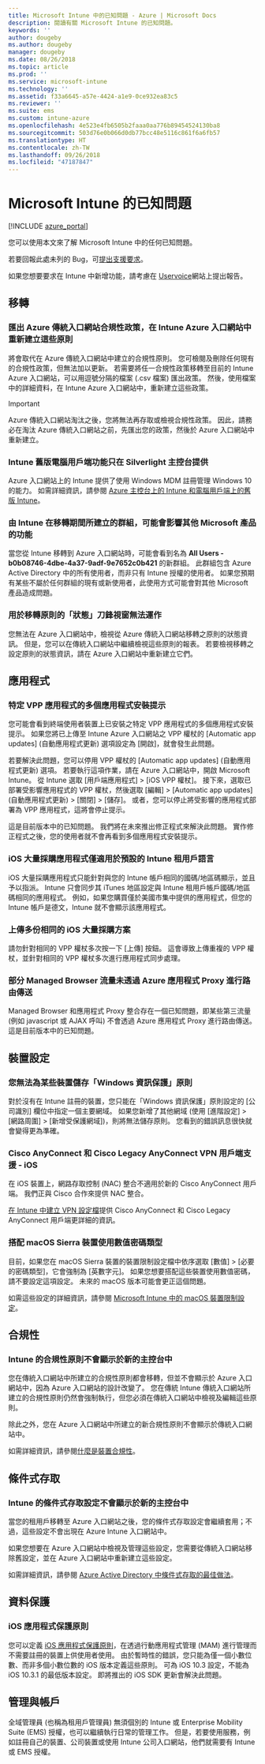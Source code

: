 ```yaml
---
title: Microsoft Intune 中的已知問題 - Azure | Microsoft Docs
description: 閱讀有關 Microsoft Intune 的已知問題。
keywords: ''
author: dougeby
ms.author: dougeby
manager: dougeby
ms.date: 08/26/2018
ms.topic: article
ms.prod: ''
ms.service: microsoft-intune
ms.technology: ''
ms.assetid: f33a6645-a57e-4424-a1e9-0ce932ea83c5
ms.reviewer: ''
ms.suite: ems
ms.custom: intune-azure
ms.openlocfilehash: 4e523e4fb6505b2faaa0aa776b89454524130ba8
ms.sourcegitcommit: 503d76e0b066d0db77bcc48e5116c861f6a6fb57
ms.translationtype: HT
ms.contentlocale: zh-TW
ms.lasthandoff: 09/26/2018
ms.locfileid: "47187847"
---
```

# <a name="known-issues-in-microsoft-intune"></a>Microsoft Intune 的已知問題


[!INCLUDE [azure_portal](./includes/azure_portal.md)]

您可以使用本文來了解 Microsoft Intune 中的任何已知問題。

若要回報此處未列的 Bug，可[提出支援要求](get-support.md)。

如果您想要要求在 Intune 中新增功能，請考慮在 [Uservoice](https://microsoftintune.uservoice.com/forums/291681-ideas/category/189016-azure-admin-console)網站上提出報告。

## <a name="migration"></a>移轉

### <a name="export-azure-classic-portal-compliance-policies-to-recreate-these-policies-in-the-intune-azure-portal"></a>匯出 Azure 傳統入口網站合規性政策，在 Intune Azure 入口網站中重新建立這些原則

將會取代在 Azure 傳統入口網站中建立的合規性原則。 您可檢閱及刪除任何現有的合規性政策，但無法加以更新。 若需要將任一合規性政策移轉至目前的 Intune Azure 入口網站，可以用逗號分隔的檔案 (.csv 檔案) 匯出政策。 然後，使用檔案中的詳細資料，在 Intune Azure 入口網站中，重新建立這些政策。

> [!IMPORTANT]
> Azure 傳統入口網站淘汰之後，您將無法再存取或檢視合規性政策。 因此，請務必在淘汰 Azure 傳統入口網站之前，先匯出您的政策，然後於 Azure 入口網站中重新建立。

### <a name="intune-legacy-pc-client-features-are-only-available-in-the-silverlight-console"></a>Intune 舊版電腦用戶端功能只在 Silverlight 主控台提供

Azure 入口網站上的 Intune 提供了使用 Windows MDM 註冊管理 Windows 10 的能力。 如需詳細資訊，請參閱 [Azure 主控台上的 Intune 和電腦用戶端上的舊版 Intune](https://docs.microsoft.com/intune-classic/deploy-use/intune-on-azure)。

### <a name="groups-created-by-intune-during-migration-might-affect-functionality-of-other-microsoft-products"></a>由 Intune 在移轉期間所建立的群組，可能會影響其他 Microsoft 產品的功能

當您從 Intune 移轉到 Azure 入口網站時，可能會看到名為 **All Users - b0b08746-4dbe-4a37-9adf-9e7652c0b421** 的新群組。 此群組包含 Azure Active Directory 中的所有使用者，而非只有 Intune 授權的使用者。 如果您預期有某些不屬於任何群組的現有或新使用者，此使用方式可能會對其他 Microsoft 產品造成問題。

### <a name="status-blades-for-migrated-policies-do-not-work"></a>用於移轉原則的「狀態」刀鋒視窗無法運作

您無法在 Azure 入口網站中，檢視從 Azure 傳統入口網站移轉之原則的狀態資訊。 但是，您可以在傳統入口網站中繼續檢視這些原則的報表。 若要檢視移轉之設定原則的狀態資訊，請在 Azure 入口網站中重新建立它們。

## <a name="apps"></a>應用程式


### <a name="multiple-app-install-prompts-for-certain-vpp-apps"></a>特定 VPP 應用程式的多個應用程式安裝提示
您可能會看到終端使用者裝置上已安裝之特定 VPP 應用程式的多個應用程式安裝提示。 如果您將已上傳至 Intune Azure 入口網站之 VPP 權杖的 [Automatic app updates] \(自動應用程式更新\) 選項設定為 [開啟]，就會發生此問題。    

若要解決此問題，您可以停用 VPP 權杖的 [Automatic app updates] \(自動應用程式更新\) 選項。 若要執行這項作業，請在 Azure 入口網站中，開啟 Microsoft Intune。 從 Intune 選取 [用戶端應用程式] >  [iOS VPP 權杖]。 接下來，選取已部署受影響應用程式的 VPP 權杖，然後選取 [編輯] > [Automatic app updates] \(自動應用程式更新\) > [關閉] > [儲存]。 或者，您可以停止將受影響的應用程式部署為 VPP 應用程式，這將會停止提示。    

這是目前版本中的已知問題。 我們將在未來推出修正程式來解決此問題。 實作修正程式之後，您的使用者就不會再看到多個應用程式安裝提示。

### <a name="ios-volume-purchased-apps-only-available-in-default-intune-tenant-language"></a>iOS 大量採購應用程式僅適用於預設的 Intune 租用戶語言
iOS 大量採購應用程式只能針對與您的 Intune 帳戶相同的國碼/地區碼顯示，並且予以指派。 Intune 只會同步其 iTunes 地區設定與 Intune 租用戶帳戶國碼/地區碼相同的應用程式。 例如，如果您購買僅於美國市集中提供的應用程式，但您的 Intune 帳戶是德文，Intune 就不會顯示該應用程式。

### <a name="multiple-copies-of-the-same-ios-volume-purchase-program-are-uploaded"></a>上傳多份相同的 iOS 大量採購方案
請勿針對相同的 VPP 權杖多次按一下 [上傳] 按鈕。 這會導致上傳重複的 VPP 權杖，並針對相同的 VPP 權杖多次進行應用程式同步處理。

### <a name="some-managed-browser-traffic-not-routed-through-azure-app-proxy----2463492---"></a>部分 Managed Browser 流量未透過 Azure 應用程式 Proxy 進行路由傳送 <!-- 2463492 -->
Managed Browser 和應用程式 Proxy 整合存在一個已知問題，即某些第三流量 (例如 javascript 或 AJAX 呼叫) 不會透過 Azure 應用程式 Proxy 進行路由傳送。 這是目前版本中的已知問題。  

<!-- ## Groups -->

## <a name="device-configuration"></a>裝置設定

### <a name="you-cannot-save-a-windows-information-protection-policy-for-some-devices"></a>您無法為某些裝置儲存「Windows 資訊保護」原則

對於沒有在 Intune 註冊的裝置，您只能在「Windows 資訊保護」原則設定的 [公司識別] 欄位中指定一個主要網域。
如果您新增了其他網域 (使用 [進階設定] > [網路周圍] > [新增受保護網域])，則將無法儲存原則。 您看到的錯誤訊息很快就會變得更為準確。

### <a name="cisco-anyconnect-and-cisco-legacy-anyconnect-vpn-client-support---ios"></a>Cisco AnyConnect 和 Cisco Legacy AnyConnect VPN 用戶端支援 - iOS

在 iOS 裝置上，網路存取控制 (NAC) 整合不適用於新的 Cisco AnyConnect 用戶端。 我們正與 Cisco 合作來提供 NAC 整合。

[在 Intune 中建立 VPN 設定檔](vpn-settings-ios.md)提供 Cisco AnyConnect 和 Cisco Legacy AnyConnect 用戶端更詳細的資訊。

### <a name="using-the-numeric-password-type-with-macos-sierra-devices"></a>搭配 macOS Sierra 裝置使用數值密碼類型

目前，如果您在 macOS Sierra 裝置的裝置限制設定檔中依序選取 [數值] > [必要的密碼類型]，它會強制為 [英數字元]。 如果您想要搭配這些裝置使用數值密碼，請不要設定這項設定。
未來的 macOS 版本可能會更正這個問題。

如需這些設定的詳細資訊，請參閱 [Microsoft Intune 中的 macOS 裝置限制設定](device-restrictions-macos.md)。

## <a name="compliance"></a>合規性

### <a name="compliance-policies-from-intune-do-not-show-up-in-new-console"></a>Intune 的合規性原則不會顯示於新的主控台中

您在傳統入口網站中所建立的合規性原則都會移轉，但並不會顯示於 Azure 入口網站中，因為 Azure 入口網站的設計改變了。 您在傳統 Intune 傳統入口網站所建立的合規性原則仍然會強制執行，但您必須在傳統入口網站中檢視及編輯這些原則。

除此之外，您在 Azure 入口網站中所建立的新合規性原則不會顯示於傳統入口網站中。

如需詳細資訊，請參閱[什麼是裝置合規性](device-compliance.md)。

<!-- ## Enrollment -->

## <a name="conditional-access"></a>條件式存取

### <a name="conditional-access-settings-from-intune-do-not-show-up-in-new-console"></a>Intune 的條件式存取設定不會顯示於新的主控台中

當您的租用戶移轉至 Azure 入口網站之後，您的條件式存取設定會繼續套用；不過，這些設定不會出現在 Azure Intune 入口網站中。 

如果您想要在 Azure 入口網站中檢視及管理這些設定，您需要從傳統入口網站移除舊設定，並在 Azure 入口網站中重新建立這些設定。 

如需詳細資訊，請參閱 [Azure Active Directory 中條件式存取的最佳做法](https://docs.microsoft.com/azure/active-directory/conditional-access/best-practices)。

## <a name="data-protection"></a>資料保護

### <a name="ios-app-protection-policies"></a>iOS 應用程式保護原則

您可以定義 [iOS 應用程式保護原則](app-protection-policy-settings-ios.md)，在透過行動應用程式管理 (MAM) 進行管理而不需要註冊的裝置上供使用者使用。 由於暫時性的錯誤，您只能為僅一個小數位數、而非多個小數位數的 iOS 版本定義這些原則。 可為 iOS 10.3 設定，不能為 iOS 10.3.1 的最低版本設定。 即將推出的 iOS SDK 更新會解決此問題。


## <a name="administration-and-accounts"></a>管理與帳戶

全域管理員 (也稱為租用戶管理員) 無須個別的 Intune 或 Enterprise Mobility Suite (EMS) 授權，也可以繼續執行日常的管理工作。 但是，若要使用服務，例如註冊自己的裝置、公司裝置或使用 Intune 公司入口網站，他們就需要有 Intune 或 EMS 授權。

<!-- ## Additional items -->
